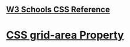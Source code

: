 ## [W3 Schools CSS Reference](https://www.w3schools.com/cssref/index.php)


# [CSS grid-area Property](https://www.w3schools.com/cssref/pr_grid-area.php)